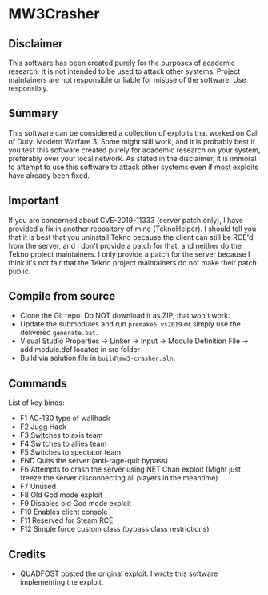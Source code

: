 # MW3Crasher

## Disclaimer

This software has been created purely for the purposes of academic research. It is not intended to be used to attack other systems. Project maintainers are not responsible or liable for misuse of the software. Use responsibly.

## Summary

This software can be considered a collection of exploits that worked on Call of Duty: Modern Warfare 3. Some might still work, and it is probably best if you test this software created purely for academic research on your system, preferably over your local network.
As stated in the disclaimer, it is immoral to attempt to use this software to attack other systems even if most exploits have already been fixed.

## Important

If you are concerned about CVE-2019-11333 (server patch only), I have provided a fix in another repository of mine (TeknoHelper). I should tell you that it is best that you uninstall Tekno because the client can still be RCE'd from the server, and I don't provide a patch for that, and neither do the Tekno project maintainers. I only provide a patch for the server because I think it's not fair that the Tekno project maintainers do not make their patch public.

## Compile from source

- Clone the Git repo. Do NOT download it as ZIP, that won't work.
- Update the submodules and run `premake5 vs2019` or simply use the delivered `generate.bat`.
- Visual Studio Properties -> Linker -> Input -> Module Definition File -> add module.def located in src folder
- Build via solution file in `build\mw3-crasher.sln`.

## Commands

List of key binds:
- F1 AC-130 type of wallhack
- F2 Jugg Hack
- F3 Switches to axis team
- F4 Switches to allies team
- F5 Switches to spectator team
- END Quits the server (anti-rage-quit bypass)
- F6 Attempts to crash the server using NET Chan exploit (Might just freeze the server disconnecting all players in the meantime)
- F7 Unused
- F8 Old God mode exploit
- F9 Disables old God mode exploit
- F10 Enables client console
- F11 Reserved for Steam RCE
- F12 Simple force custom class (bypass class restrictions)

## Credits

- QUADFOST posted the original exploit. I wrote this software implementing the exploit.